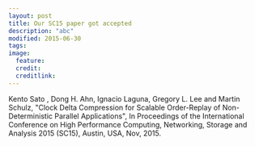 ```yaml
---
layout: post
title: Our SC15 paper got accepted
description: "abc"
modified: 2015-06-30
tags: 
image:
  feature: 
  credit: 
  creditlink: 
---
```


Kento Sato , Dong H. Ahn, Ignacio Laguna, Gregory L. Lee and Martin Schulz, "Clock Delta Compression for Scalable Order-Replay of Non-Deterministic Parallel Applications", In Proceedings of the International Conference on High Performance Computing, Networking, Storage and Analysis 2015 (SC15), Austin, USA, Nov, 2015.
